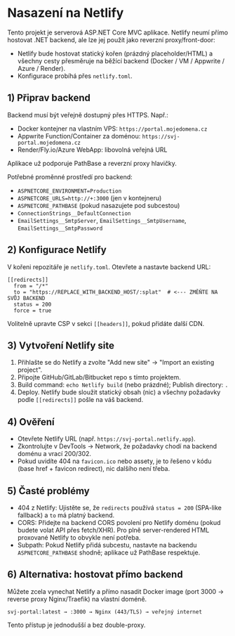 # Nasazení na Netlify

Tento projekt je serverová ASP.NET Core MVC aplikace. Netlify neumí přímo hostovat .NET backend, ale lze jej použít jako reverzní proxy/front-door:

- Netlify bude hostovat statický kořen (prázdný placeholder/HTML) a všechny cesty přesměruje na běžící backend (Docker / VM / Appwrite / Azure / Render).
- Konfigurace probíhá přes `netlify.toml`.

## 1) Připrav backend

Backend musí být veřejně dostupný přes HTTPS. Např.:
- Docker kontejner na vlastním VPS: `https://portal.mojedomena.cz`
- Appwrite Function/Container za doménou: `https://svj-portal.mojedomena.cz`
- Render/Fly.io/Azure WebApp: libovolná veřejná URL

Aplikace už podporuje PathBase a reverzní proxy hlavičky.

Potřebné proměnné prostředí pro backend:
- `ASPNETCORE_ENVIRONMENT=Production`
- `ASPNETCORE_URLS=http://+:3000` (jen v kontejneru)
- `ASPNETCORE_PATHBASE` (pokud nasazujete pod subcestou)
- `ConnectionStrings__DefaultConnection`
- `EmailSettings__SmtpServer`, `EmailSettings__SmtpUsername`, `EmailSettings__SmtpPassword`

## 2) Konfigurace Netlify

V kořeni repozitáře je `netlify.toml`. Otevřete a nastavte backend URL:

```
[[redirects]]
  from = "/*"
  to = "https://REPLACE_WITH_BACKEND_HOST/:splat"  # <--- ZMĚŇTE NA SVŮJ BACKEND
  status = 200
  force = true
```

Volitelně upravte CSP v sekci `[[headers]]`, pokud přidáte další CDN.

## 3) Vytvoření Netlify site

1. Přihlašte se do Netlify a zvolte "Add new site" → "Import an existing project".
2. Připojte GitHub/GitLab/Bitbucket repo s tímto projektem.
3. Build command: `echo Netlify build` (nebo prázdné); Publish directory: `.`
4. Deploy. Netlify bude sloužit statický obsah (nic) a všechny požadavky podle `[[redirects]]` pošle na váš backend.

## 4) Ověření

- Otevřete Netlify URL (např. `https://svj-portal.netlify.app`).
- Zkontrolujte v DevTools → Network, že požadavky chodí na backend doménu a vrací 200/302.
- Pokud uvidíte 404 na `favicon.ico` nebo assety, je to řešeno v kódu (base href + favicon redirect), nic dalšího není třeba.

## 5) Časté problémy

- 404 z Netlify: Ujistěte se, že `redirects` používá `status = 200` (SPA-like fallback) a `to` má platný backend.
- CORS: Přidejte na backend CORS povolení pro Netlify doménu (pokud budete volat API přes fetch/XHR). Pro plně server-rendered HTML proxované Netlify to obvykle není potřeba.
- Subpath: Pokud Netlify přidá subcestu, nastavte na backendu `ASPNETCORE_PATHBASE` shodně; aplikace už PathBase respektuje.

## 6) Alternativa: hostovat přímo backend

Můžete zcela vynechat Netlify a přímo nasadit Docker image (port 3000 → reverse proxy Nginx/Traefik) na vlastní doméně.

```text
svj-portal:latest → :3000 → Nginx (443/TLS) → veřejný internet
```

Tento přístup je jednodušší a bez double-proxy.
